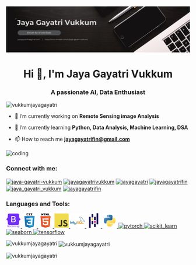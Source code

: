 ![logo](https://github.com/VukkumJayaGayatri/VukkumJayaGayatri/blob/main/Black%20and%20White%20Modern%20Professional%20Sales%20and%20Marketing%20Profile%20LinkedIn%20Banner.png)

<h1 align="center">Hi 👋, I'm Jaya Gayatri Vukkum</h1>
<h3 align="center">A passionate AI, Data Enthusiast</h3>

<p align="left"> <img src="https://komarev.com/ghpvc/?username=vukkumjayagayatri&label=Profile%20views&color=0e75b6&style=flat" alt="vukkumjayagayatri" /> </p>

- 🔭 I’m currently working on **Remote Sensing image Analysis**

- 🌱 I’m currently learning **Python, Data Analysis, Machine Learning, DSA**

- 📫 How to reach me **jayagayatrifin@gmail.com**

<img align="center" alt="coding" src="https://user-images.githubusercontent.com/59734313/157189039-c09b3e38-9f42-42c0-ab54-14f1574190a7.gif" style="width:500px; height:400px;">

<h3 align="left">Connect with me:</h3>
<p align="left">
<a href="https://linkedin.com/in/jaya-gayatri-vukkum" target="blank"><img align="center" src="https://raw.githubusercontent.com/rahuldkjain/github-profile-readme-generator/master/src/images/icons/Social/linked-in-alt.svg" alt="jaya-gayatri-vukkum" height="30" width="40" /></a>
<a href="https://kaggle.com/jayagayatrivukkum" target="blank"><img align="center" src="https://raw.githubusercontent.com/rahuldkjain/github-profile-readme-generator/master/src/images/icons/Social/kaggle.svg" alt="jayagayatrivukkum" height="30" width="40" /></a>
<a href="https://www.codechef.com/users/jayagayatri" target="blank"><img align="center" src="https://cdn.jsdelivr.net/npm/simple-icons@3.1.0/icons/codechef.svg" alt="jayagayatri" height="30" width="40" /></a>
<a href="https://www.hackerrank.com/jayagayatrifin" target="blank"><img align="center" src="https://raw.githubusercontent.com/rahuldkjain/github-profile-readme-generator/master/src/images/icons/Social/hackerrank.svg" alt="jayagayatrifin" height="30" width="40" /></a>
<a href="https://codeforces.com/profile/jaya_gayatri_vukkum" target="blank"><img align="center" src="https://raw.githubusercontent.com/rahuldkjain/github-profile-readme-generator/master/src/images/icons/Social/codeforces.svg" alt="jaya_gayatri_vukkum" height="30" width="40" /></a>
<a href="https://www.leetcode.com/jayagayatrifin" target="blank"><img align="center" src="https://raw.githubusercontent.com/rahuldkjain/github-profile-readme-generator/master/src/images/icons/Social/leet-code.svg" alt="jayagayatrifin" height="30" width="40" /></a>
</p>

<h3 align="left">Languages and Tools:</h3>
<p align="left"> <a href="https://getbootstrap.com" target="_blank" rel="noreferrer"> <img src="https://raw.githubusercontent.com/devicons/devicon/master/icons/bootstrap/bootstrap-plain-wordmark.svg" alt="bootstrap" width="40" height="40"/> </a> <a href="https://www.w3schools.com/css/" target="_blank" rel="noreferrer"> <img src="https://raw.githubusercontent.com/devicons/devicon/master/icons/css3/css3-original-wordmark.svg" alt="css3" width="40" height="40"/> </a> <a href="https://www.w3.org/html/" target="_blank" rel="noreferrer"> <img src="https://raw.githubusercontent.com/devicons/devicon/master/icons/html5/html5-original-wordmark.svg" alt="html5" width="40" height="40"/> </a> <a href="https://developer.mozilla.org/en-US/docs/Web/JavaScript" target="_blank" rel="noreferrer"> <img src="https://raw.githubusercontent.com/devicons/devicon/master/icons/javascript/javascript-original.svg" alt="javascript" width="40" height="40"/> </a> <a href="https://www.mysql.com/" target="_blank" rel="noreferrer"> <img src="https://raw.githubusercontent.com/devicons/devicon/master/icons/mysql/mysql-original-wordmark.svg" alt="mysql" width="40" height="40"/> </a> <a href="https://pandas.pydata.org/" target="_blank" rel="noreferrer"> <img src="https://raw.githubusercontent.com/devicons/devicon/2ae2a900d2f041da66e950e4d48052658d850630/icons/pandas/pandas-original.svg" alt="pandas" width="40" height="40"/> </a> <a href="https://www.python.org" target="_blank" rel="noreferrer"> <img src="https://raw.githubusercontent.com/devicons/devicon/master/icons/python/python-original.svg" alt="python" width="40" height="40"/> </a> <a href="https://pytorch.org/" target="_blank" rel="noreferrer"> <img src="https://www.vectorlogo.zone/logos/pytorch/pytorch-icon.svg" alt="pytorch" width="40" height="40"/> </a> <a href="https://scikit-learn.org/" target="_blank" rel="noreferrer"> <img src="https://upload.wikimedia.org/wikipedia/commons/0/05/Scikit_learn_logo_small.svg" alt="scikit_learn" width="40" height="40"/> </a> <a href="https://seaborn.pydata.org/" target="_blank" rel="noreferrer"> <img src="https://seaborn.pydata.org/_images/logo-mark-lightbg.svg" alt="seaborn" width="40" height="40"/> </a> <a href="https://www.tensorflow.org" target="_blank" rel="noreferrer"> <img src="https://www.vectorlogo.zone/logos/tensorflow/tensorflow-icon.svg" alt="tensorflow" width="40" height="40"/> </a> </p>

<p><img align="left" src="https://github-readme-stats.vercel.app/api/top-langs?username=vukkumjayagayatri&show_icons=true&locale=en&layout=compact" alt="vukkumjayagayatri" /></p>

<p>&nbsp;<img align="center" src="https://github-readme-stats.vercel.app/api?username=vukkumjayagayatri&show_icons=true&locale=en" alt="vukkumjayagayatri" /></p>

<p><img align="center" src="https://github-readme-streak-stats.herokuapp.com/?user=vukkumjayagayatri&" alt="vukkumjayagayatri" /></p>
